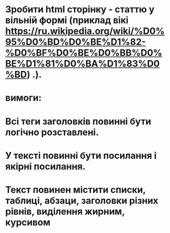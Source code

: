 # Зробити html сторінку - статтю у вільній формі (приклад вікі https://ru.wikipedia.org/wiki/%D0%95%D0%BD%D0%BE%D1%82-%D0%BF%D0%BE%D0%BB%D0%BE%D1%81%D0%BA%D1%83%D0%BD) .).
# вимоги:
# Всі теги заголовків повинні бути логічно розставлені.
# У тексті повинні бути посилання і якірні посилання.
# Текст повинен містити списки, таблиці, абзаци, заголовки різних рівнів, виділення жирним, курсивом
